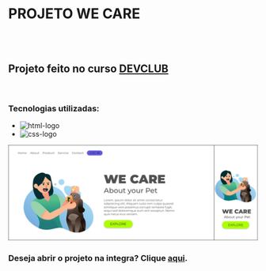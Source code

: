 <h1>PROJETO WE CARE</h1>
<br>
<br>
<h2>Projeto feito no curso <a href="rodolfomori.com.br/devclub/">DEVCLUB</a></h2>
<br>

### Tecnologias utilizadas:

- <img src="https://img.shields.io/badge/HTML5-E34F26?style=for-the-badge&logo=html5&logoColor=white" alt="html-logo"/> 
- <img src="https://img.shields.io/badge/CSS3-1572B6?style=for-the-badge&logo=css3&logoColor=white" alt="css-logo"/>

<img src="https://github.com/LuisAnthony271/Projeto-WE-CARE/blob/main/prints/print%20projeto%20-%20WE%20CARE%20Desktop-horz.jpg?raw=true" alt="print-do-projeto-desktop-mobile"/>

### Deseja abrir o projeto na integra? Clique <a href="https://luisanthony271.github.io/Projeto-WE-CARE/">aqui</a>.
